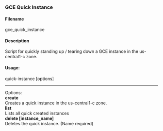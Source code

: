 <h3> GCE Quick Instance </h3>
<h4> Filename </h4>
gce_quick_instance
</br>
<h4>Description</h4>
Script for quickly standing up / tearing down a GCE instance in the us-central1-c zone.
</br>
<h4>Usage:</h4>

quick-instance [options]

--------------------------

 Options:
</br>
 <b>create</b></br> 
   Creates a quick instance in the us-central1-c zone.
</br>
 <b>list</b></br> 
   Lists all quick created instances
</br>
 <b>delete [instance_name]</b></br>
   Deletes the quick instance. (Name required)

